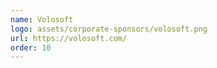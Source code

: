 ```yaml
---
name: Volosoft
logo: assets/corporate-sponsors/volosoft.png
url: https://volosoft.com/
order: 10
---
```

